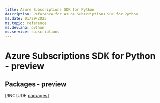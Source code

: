 ```yaml
---
title: Azure Subscriptions SDK for Python
description: Reference for Azure Subscriptions SDK for Python
ms.date: 01/29/2025
ms.topic: reference
ms.devlang: python
ms.service: subscriptions
---
```

# Azure Subscriptions SDK for Python - preview
## Packages - preview
[!INCLUDE [packages](subscriptions-index.md)]